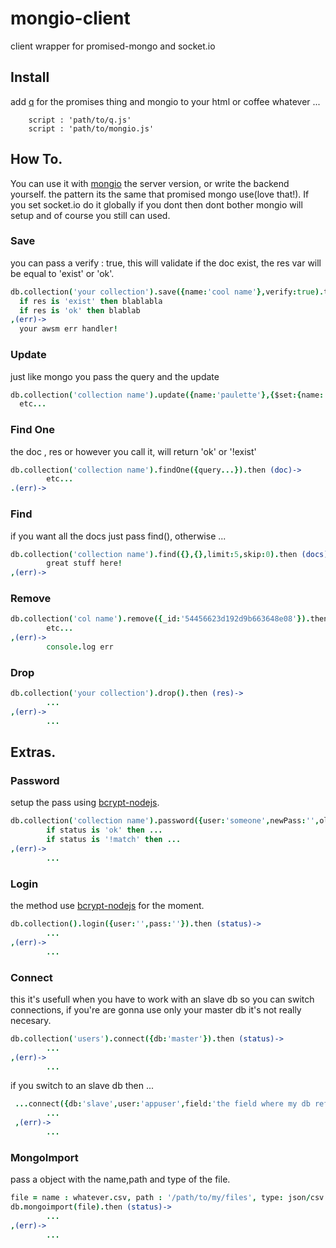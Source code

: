 # mongio-client
client wrapper for promised-mongo and socket.io
## Install

add [q](https://github.com/kriskowal/q) for the promises thing and mongio to your html or coffee whatever ...

        script : 'path/to/q.js'
        script : 'path/to/mongio.js'

## How To.
You can use it with [mongio](https://github.com/cjaburto/mongio) the server version, or write the backend yourself.
the pattern its the same that promised mongo use(love that!).
If you set socket.io do it globally if you dont then dont bother mongio will setup and of course you still can used.


### Save
you can pass a verify : true, this will validate if the doc exist, the res var will be equal to 'exist' or 'ok'.

``` coffee
db.collection('your collection').save({name:'cool name'},verify:true).then (res)->
  if res is 'exist' then blablabla
  if res is 'ok' then blablab
,(err)->
  your awsm err handler!
```

### Update
just like mongo you pass the query and the update

``` coffee
db.collection('collection name').update({name:'paulette'},{$set:{name:'new name'}}).then (res)->
  etc...
```

### Find One
the doc , res or however you call it, will return 'ok' or '!exist'
``` coffee
db.collection('collection name').findOne({query...}).then (doc)->
        etc...
.(err)->
```

### Find
if you want all the docs just pass find(), otherwise ...

``` coffee
db.collection('collection name').find({},{},limit:5,skip:0).then (docs)->
        great stuff here!
,(err)->
```

### Remove

``` coffee
db.collection('col name').remove({_id:'54456623d192d9b663648e08'}).then (res)->
        etc...
,(err)->
        console.log err
```
### Drop
``` coffee
db.collection('your collection').drop().then (res)->
        ...
,(err)->
        ...
 ```
 
## Extras.

 
### Password
setup the pass using [bcrypt-nodejs](https://www.npmjs.com/package/bcrypt-nodejs).
 
``` coffee
db.collection('collection name').password({user:'someone',newPass:'',oldPass:''}).then (status)->
        if status is 'ok' then ...
        if status is '!match' then ...
,(err)->
        ...
```

### Login
the method use [bcrypt-nodejs](https://www.npmjs.com/package/bcrypt-nodejs) for the moment.
``` coffee
db.collection().login({user:'',pass:''}).then (status)->
        ...
,(err)->
        ...
```

### Connect
this it's usefull when you have to work with an slave db so you can switch connections, if you're are gonna use only your master db it's not really necesary.

``` coffee
db.collection('users').connect({db:'master'}).then (status)->
        ...
,(err)->
        ...
```
if you switch to an slave db then ...

``` coffee
 ...connect({db:'slave',user:'appuser',field:'the field where my db reference is stored'}).then (status)->
        ...
 ,(err)->
        ...
```

### MongoImport
pass a object with the name,path and type of the file.
``` coffee
file = name : whatever.csv, path : '/path/to/my/files', type: json/csv
db.mongoimport(file).then (status)->
        ...
,(err)->
        ...
```

